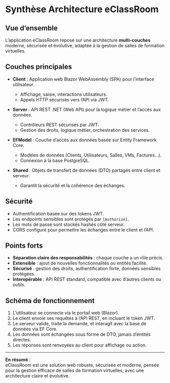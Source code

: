 # Synthèse Architecture eClassRoom

## Vue d’ensemble

L’application eClassRoom repose sur une architecture **multi-couches** moderne, sécurisée et évolutive, adaptée à la gestion de salles de formation virtuelles.

## Couches principales

- **Client** : Application web Blazor WebAssembly (SPA) pour l’interface utilisateur.  
  - Affichage, saisie, interactions utilisateurs.
  - Appels HTTP sécurisés vers l’API via JWT.

- **Server** : API REST .NET (Web API) pour la logique métier et l’accès aux données.
  - Contrôleurs REST sécurisés par JWT.
  - Gestion des droits, logique métier, orchestration des services.

- **EFModel** : Couche d’accès aux données basée sur Entity Framework Core.
  - Modèles de données (Clients, Utilisateurs, Salles, VMs, Factures…).
  - Connexion à la base PostgreSQL.

- **Shared** : Objets de transfert de données (DTO) partagés entre client et serveur.
  - Garantit la sécurité et la cohérence des échanges.

## Sécurité

- Authentification basée sur des tokens JWT.
- Les endpoints sensibles sont protégés par `[Authorize]`.
- Les mots de passe sont stockés hashés côté serveur.
- CORS configuré pour permettre les échanges entre le client et l’API.

## Points forts

- **Séparation claire des responsabilités** : chaque couche a un rôle précis.
- **Extensible** : ajout de nouvelles fonctionnalités ou entités facilité.
- **Sécurisé** : gestion des droits, authentification forte, données sensibles protégées.
- **Interopérable** : API REST standard, compatible avec d’autres clients ou outils.

## Schéma de fonctionnement

1. L’utilisateur se connecte via le portail web (Blazor).
2. Le client envoie ses requêtes à l’API REST, en incluant le token JWT.
3. Le serveur valide, traite la demande, et interagit avec la base de données via EF Core.
4. Les données sont échangées sous forme de DTO, jamais d’entités directes.
5. Les réponses sont renvoyées au client pour affichage ou action.

---

**En résumé** :  
eClassRoom est une solution web robuste, sécurisée et moderne, pensée pour la gestion efficace de salles de formation virtuelles, avec une architecture claire et évolutive.
